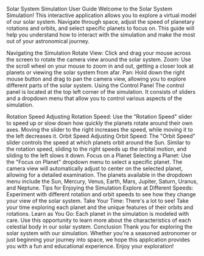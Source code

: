 Solar System Simulation User Guide
Welcome to the Solar System Simulation! This interactive application allows you to explore a virtual model of our solar system. Navigate through space, adjust the speed of planetary rotations and orbits, and select specific planets to focus on. This guide will help you understand how to interact with the simulation and make the most out of your astronomical journey.

Navigating the Simulation
Rotate View: Click and drag your mouse across the screen to rotate the camera view around the solar system.
Zoom: Use the scroll wheel on your mouse to zoom in and out, getting a closer look at planets or viewing the solar system from afar.
Pan: Hold down the right mouse button and drag to pan the camera view, allowing you to explore different parts of the solar system.
Using the Control Panel
The control panel is located at the top left corner of the simulation. It consists of sliders and a dropdown menu that allow you to control various aspects of the simulation.

Rotation Speed
Adjusting Rotation Speed: Use the "Rotation Speed" slider to speed up or slow down how quickly the planets rotate around their own axes. Moving the slider to the right increases the speed, while moving it to the left decreases it.
Orbit Speed
Adjusting Orbit Speed: The "Orbit Speed" slider controls the speed at which planets orbit around the Sun. Similar to the rotation speed, sliding to the right speeds up the orbital motion, and sliding to the left slows it down.
Focus on a Planet
Selecting a Planet: Use the "Focus on Planet" dropdown menu to select a specific planet. The camera view will automatically adjust to center on the selected planet, allowing for a detailed examination. The planets available in the dropdown menu include the Sun, Mercury, Venus, Earth, Mars, Jupiter, Saturn, Uranus, and Neptune.
Tips for Enjoying the Simulation
Explore at Different Speeds: Experiment with different rotation and orbit speeds to see how they change your view of the solar system.
Take Your Time: There's a lot to see! Take your time exploring each planet and the unique features of their orbits and rotations.
Learn as You Go: Each planet in the simulation is modeled with care. Use this opportunity to learn more about the characteristics of each celestial body in our solar system.
Conclusion
Thank you for exploring the solar system with our simulation. Whether you're a seasoned astronomer or just beginning your journey into space, we hope this application provides you with a fun and educational experience. Enjoy your exploration!
